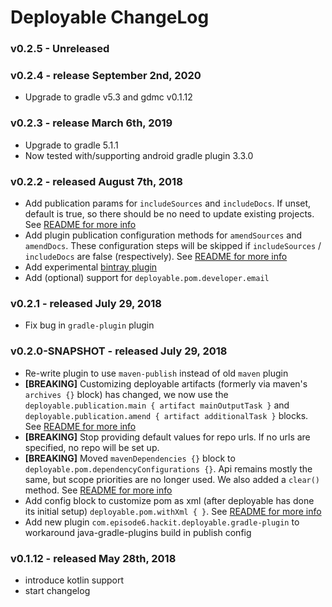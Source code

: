 # Deployable ChangeLog

### v0.2.5 - Unreleased


### v0.2.4 - release September 2nd, 2020
- Upgrade to gradle v5.3 and gdmc v0.1.12

### v0.2.3 - release March 6th, 2019
- Upgrade to gradle 5.1.1
- Now tested with/supporting android gradle plugin 3.3.0

### v0.2.2 - released August 7th, 2018
- Add publication params for `includeSources` and `includeDocs`. If unset, default is true, so there should be no need to update existing projects. See [README for more info](README.md#excluding-sources-and-docs)
- Add plugin publication configuration methods for `amendSources` and `amendDocs`. These configuration steps will be skipped if `includeSources` / `includeDocs` are false (respectively). See [README for more info](README.md#customize-published-artifacts)
- Add experimental [bintray plugin](buildSrc/src/main/groovy/com/episode6/hackit/deployable/addon/BintrayAddonPlugin.groovy)
- Add (optional) support for `deployable.pom.developer.email`

### v0.2.1 - released July 29, 2018
- Fix bug in `gradle-plugin` plugin

### v0.2.0-SNAPSHOT - released July 29, 2018
- Re-write plugin to use `maven-publish` instead of old `maven` plugin
- **[BREAKING]** Customizing deployable artifacts (formerly via maven's `archives {}` block) has changed, we now use the `deployable.publication.main { artifact mainOutputTask }` and `deployable.publication.amend { artifact additionalTask }` blocks. See [README for more info](README.md#customize-published-artifacts)
- **[BREAKING]** Stop providing default values for repo urls. If no urls are specified, no repo will be set up.
- **[BREAKING]** Moved `mavenDependencies {}` block to `deployable.pom.dependencyConfigurations {}`. Api remains mostly the same, but scope priorities are no longer used. We also added a `clear()` method. See [README for more info](README.md#customize-dependencies)
- Add config block to customize pom as xml (after deployable has done its initial setup) `deployable.pom.withXml { }`. See [README for more info](README.md#customize-pom-as-xml)
- Add new plugin `com.episode6.hackit.deployable.gradle-plugin` to workaround java-gradle-plugins build in publish config


### v0.1.12 - released May 28th, 2018
- introduce kotlin support
- start changelog

